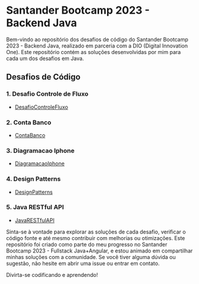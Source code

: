 # Santander Bootcamp 2023 - Backend Java

Bem-vindo ao repositório dos desafios de código do Santander Bootcamp 2023 - Backend Java, realizado em parceria com a DIO (Digital Innovation One). Este repositório contém as soluções desenvolvidas por mim para cada um dos desafios em Java.

## Desafios de Código

### 1. **Desafio Controle de Fluxo**
   - [DesafioControleFluxo]()

### 2. **Conta Banco**
   - [ContaBanco]()

### 3. **Diagramacao Iphone**
   - [DiagramacaoIphone]()

### 4. **Design Patterns**
   - [DesignPatterns]()

### 5. **Java RESTful API**
   - [JavaRESTfulAPI]()

 Sinta-se à vontade para explorar as soluções de cada desafio, verificar o código fonte e até mesmo contribuir com melhorias ou otimizações. Este repositório foi criado como parte do meu progresso no Santander Bootcamp 2023 - Fullstack Java+Angular, e estou animado em compartilhar minhas soluções com a comunidade. Se você tiver alguma dúvida ou sugestão, não hesite em abrir uma issue ou entrar em contato.

Divirta-se codificando e aprendendo!

  
